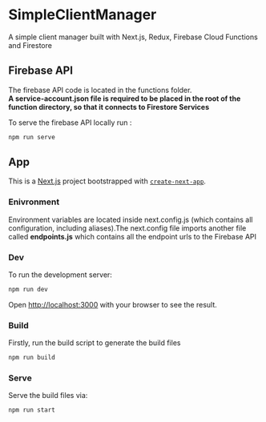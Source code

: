 # SimpleClientManager

A simple client manager built with Next.js, Redux, Firebase Cloud Functions and Firestore

## Firebase API

The firebase API code is located in the functions folder.\
**A service-account.json file is required to be placed in the root of the function directory, so that it connects to Firestore Services**

To serve the firebase API locally run :
```bash
npm run serve
```

## App
This is a [Next.js](https://nextjs.org/) project bootstrapped with [`create-next-app`](https://github.com/vercel/next.js/tree/canary/packages/create-next-app).

### Enivronment
Environment variables are located inside next.config.js (which contains all configuration, including aliases).The next.config file imports another file called **endpoints.js** which contains all the endpoint urls to the Firebase API

### Dev
To run the development server:

```bash
npm run dev
```

Open [http://localhost:3000](http://localhost:3000) with your browser to see the result.

### Build

Firstly, run the build script to generate the build files

```bash
npm run build
```

### Serve

Serve the build files via:

```bash
npm run start
```
